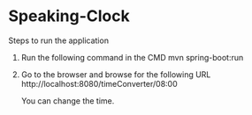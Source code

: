 # Speaking-Clock

Steps to run the application

1. Run the following command in the CMD
   mvn spring-boot:run
   
2. Go to the browser and browse for the following URL
   http://localhost:8080/timeConverter/08:00
   
   You can change the time.
